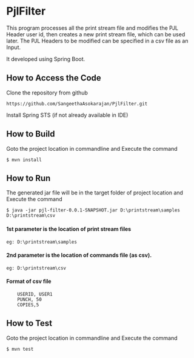 # PjlFilter

This program processes all the print stream file and modifies the PJL Header user id, then creates a new print stream file, which can be used later. 
The PJL Headers to be modified can be specified in a csv file as an Input.

It developed using Spring Boot.

## How to Access the Code

Clone the repository from github

	https://github.com/SangeethaAsokarajan/PjlFilter.git
	
Install Spring STS (if not already available in IDE)
	
## How to Build 
	
Goto the project location in commandline and
Execute the command 

	$ mvn install

## How to Run

The generated jar file will be in the target folder of project location and
Execute the command 

	$ java -jar pjl-filter-0.0.1-SNAPSHOT.jar D:\printstream\samples D:\printstream\csv
	
#### 1st parameter is the location of print stream files
	
	eg: D:\printstream\samples
	
#### 2nd parameter is the location of commands file (as csv). 
	
	eg: D:\printstream\csv
	
#### Format of csv file 
		
		USERID, USER1
		PUNCH, 50
		COPIES,5
	
## How to Test

Goto the project location in commandline and 
Execute the command 

	$ mvn test

